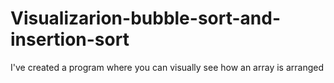 # Visualizarion-bubble-sort-and-insertion-sort
I've created a program where you can visually see how an array is arranged
